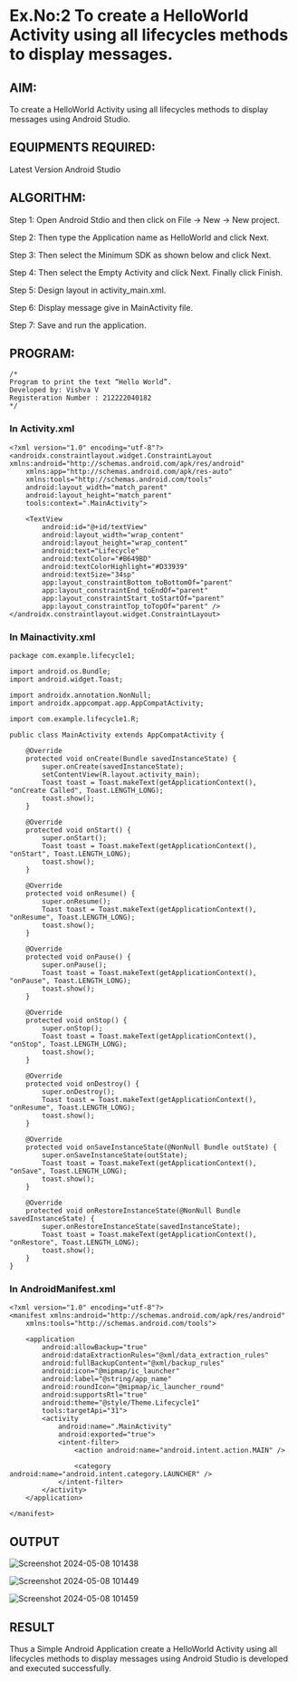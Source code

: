 # Ex.No:2 To create a HelloWorld Activity using all lifecycles methods to display messages.


## AIM:

To create a HelloWorld Activity using all lifecycles methods to display messages using Android Studio.

## EQUIPMENTS REQUIRED:

Latest Version Android Studio

## ALGORITHM:

Step 1: Open Android Stdio and then click on File -> New -> New project.

Step 2: Then type the Application name as HelloWorld and click Next. 

Step 3: Then select the Minimum SDK as shown below and click Next.

Step 4: Then select the Empty Activity and click Next. Finally click Finish.

Step 5: Design layout in activity_main.xml.

Step 6: Display message give in MainActivity file.

Step 7: Save and run the application.

## PROGRAM:
```
/*
Program to print the text “Hello World”.
Developed by: Vishva V
Registeration Number : 212222040182
*/
```
### In Activity.xml
```
<?xml version="1.0" encoding="utf-8"?>
<androidx.constraintlayout.widget.ConstraintLayout xmlns:android="http://schemas.android.com/apk/res/android"
    xmlns:app="http://schemas.android.com/apk/res-auto"
    xmlns:tools="http://schemas.android.com/tools"
    android:layout_width="match_parent"
    android:layout_height="match_parent"
    tools:context=".MainActivity">

    <TextView
        android:id="@+id/textView"
        android:layout_width="wrap_content"
        android:layout_height="wrap_content"
        android:text="Lifecycle"
        android:textColor="#B649BD"
        android:textColorHighlight="#D33939"
        android:textSize="34sp"
        app:layout_constraintBottom_toBottomOf="parent"
        app:layout_constraintEnd_toEndOf="parent"
        app:layout_constraintStart_toStartOf="parent"
        app:layout_constraintTop_toTopOf="parent" />
</androidx.constraintlayout.widget.ConstraintLayout>
```
### In Mainactivity.xml
```
package com.example.lifecycle1;

import android.os.Bundle;
import android.widget.Toast;

import androidx.annotation.NonNull;
import androidx.appcompat.app.AppCompatActivity;

import com.example.lifecycle1.R;

public class MainActivity extends AppCompatActivity {

    @Override
    protected void onCreate(Bundle savedInstanceState) {
        super.onCreate(savedInstanceState);
        setContentView(R.layout.activity_main);
        Toast toast = Toast.makeText(getApplicationContext(), "onCreate Called", Toast.LENGTH_LONG);
        toast.show();
    }

    @Override
    protected void onStart() {
        super.onStart();
        Toast toast = Toast.makeText(getApplicationContext(), "onStart", Toast.LENGTH_LONG);
        toast.show();
    }

    @Override
    protected void onResume() {
        super.onResume();
        Toast toast = Toast.makeText(getApplicationContext(), "onResume", Toast.LENGTH_LONG);
        toast.show();
    }

    @Override
    protected void onPause() {
        super.onPause();
        Toast toast = Toast.makeText(getApplicationContext(), "onPause", Toast.LENGTH_LONG);
        toast.show();
    }

    @Override
    protected void onStop() {
        super.onStop();
        Toast toast = Toast.makeText(getApplicationContext(), "onStop", Toast.LENGTH_LONG);
        toast.show();
    }

    @Override
    protected void onDestroy() {
        super.onDestroy();
        Toast toast = Toast.makeText(getApplicationContext(), "onResume", Toast.LENGTH_LONG);
        toast.show();
    }

    @Override
    protected void onSaveInstanceState(@NonNull Bundle outState) {
        super.onSaveInstanceState(outState);
        Toast toast = Toast.makeText(getApplicationContext(), "onSave", Toast.LENGTH_LONG);
        toast.show();
    }

    @Override
    protected void onRestoreInstanceState(@NonNull Bundle savedInstanceState) {
        super.onRestoreInstanceState(savedInstanceState);
        Toast toast = Toast.makeText(getApplicationContext(), "onRestore", Toast.LENGTH_LONG);
        toast.show();
    }
}
```
### In AndroidManifest.xml
```
<?xml version="1.0" encoding="utf-8"?>
<manifest xmlns:android="http://schemas.android.com/apk/res/android"
    xmlns:tools="http://schemas.android.com/tools">

    <application
        android:allowBackup="true"
        android:dataExtractionRules="@xml/data_extraction_rules"
        android:fullBackupContent="@xml/backup_rules"
        android:icon="@mipmap/ic_launcher"
        android:label="@string/app_name"
        android:roundIcon="@mipmap/ic_launcher_round"
        android:supportsRtl="true"
        android:theme="@style/Theme.Lifecycle1"
        tools:targetApi="31">
        <activity
            android:name=".MainActivity"
            android:exported="true">
            <intent-filter>
                <action android:name="android.intent.action.MAIN" />

                <category android:name="android.intent.category.LAUNCHER" />
            </intent-filter>
        </activity>
    </application>

</manifest>
```

## OUTPUT
![Screenshot 2024-05-08 101438](https://github.com/VISHVA12300/lifecyclemethods/assets/119404426/822b70d1-d385-47a2-83d6-48cef58e3128)

![Screenshot 2024-05-08 101449](https://github.com/VISHVA12300/lifecyclemethods/assets/119404426/2eb46a25-7c6e-41ee-89d6-f543479d18e8)

![Screenshot 2024-05-08 101459](https://github.com/VISHVA12300/lifecyclemethods/assets/119404426/5d17b4ea-cb19-4699-8cfc-a76339d6f9e6)




## RESULT
Thus a Simple Android Application create a HelloWorld Activity using all lifecycles methods to display messages using Android Studio is developed and executed successfully.
